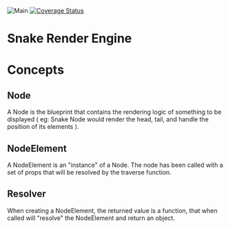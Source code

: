 ![Main](https://github.com/aboeglin/snake-render-engine/workflows/Main/badge.svg)
[![Coverage Status](https://coveralls.io/repos/github/aboeglin/snake-render-engine/badge.svg?branch=master)](https://coveralls.io/github/aboeglin/snake-render-engine?branch=master)

# Snake Render Engine

# Concepts
## Node
A Node is the blueprint that contains the rendering logic
of something to be displayed ( eg: Snake Node would render
the head, tail, and handle the position of its elements ).

## NodeElement
A NodeElement is an "instance" of a Node. The node has
been called with a set of props that will be resolved
by the traverse function.

## Resolver
When creating a NodeElement, the returned value is a
function, that when called will "resolve" the NodeElement
and return an object.

